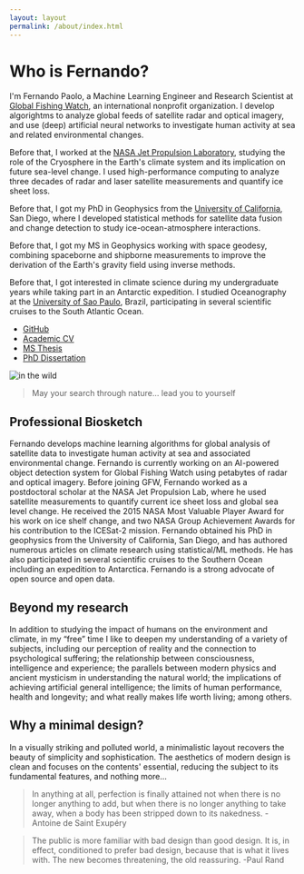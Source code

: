 ```yaml
---
layout: layout
permalink: /about/index.html
---
```


# Who is Fernando?

I'm Fernando Paolo, a Machine Learning Engineer and Research Scientist at [Global Fishing Watch](https://globalfishingwatch.org/), an international nonprofit organization. I develop algorightms to analyze global feeds of satellite radar and optical imagery, and use (deep) artificial neural networks to investigate human activity at sea and related environmental changes.

Before that, I worked at the [NASA Jet Propulsion Laboratory](https://www.jpl.nasa.gov/), studying the role of the Cryosphere in the Earth's climate system and its implication on future sea-level change. I used high-performance computing to analyze three decades of radar and laser satellite measurements and quantify ice sheet loss.

Before that, I got my PhD in Geophysics from the [University of California](https://scripps.ucsd.edu/), San Diego, where I developed statistical methods for satellite data fusion and change detection to study ice-ocean-atmosphere interactions.

Before that, I got my MS in Geophysics working with space geodesy, combining spaceborne and shipborne measurements to improve the derivation of the Earth's gravity field using inverse methods.

Before that, I got interested in climate science during my undergraduate years while taking part in an Antarctic expedition. I studied Oceanography at the [University of Sao Paulo](https://www5.usp.br/), Brazil, participating in several scientific cruises to the South Atlantic Ocean.

- [GitHub](https://github.com/fspaolo)
- [Academic CV](https://www.dropbox.com/s/in7nxestumaripg/Paolo-CV.pdf?dl=0)
- [MS Thesis](/research/ms.html)
- [PhD Dissertation](/research/phd.html)

![in the wild](/assets/img/san_bernardino.png)  

> May your search through nature... lead you to yourself

## Professional Biosketch

Fernando develops machine learning algorithms for global analysis of satellite data to investigate human activity at sea and associated environmental change. Fernando is currently working on an AI-powered object detection system for Global Fishing Watch using petabytes of radar and optical imagery. Before joining GFW, Fernando worked as a postdoctoral scholar at the NASA Jet Propulsion Lab, where he used satellite measurements to quantify current ice sheet loss and global sea level change. He received the 2015 NASA Most Valuable Player Award for his work on ice shelf change, and two NASA Group Achievement Awards for his contribution to the ICESat-2 mission. Fernando obtained his PhD in geophysics from the University of California, San Diego, and has authored numerous articles on climate research using statistical/ML methods. He has also participated in several scientific cruises to the Southern Ocean including an expedition to Antarctica. Fernando is a strong advocate of open source and open data.

## Beyond my research

In addition to studying the impact of humans on the environment and climate, in my “free” time I like to deepen my understanding of a variety of subjects, including our perception of reality and the connection to psychological suffering; the relationship between consciousness, intelligence and experience; the parallels between modern physics and ancient mysticism in understanding the natural world; the implications of achieving artificial general intelligence; the limits of human performance, health and longevity; and what really makes life worth living; among others.

## Why a minimal design?

In a visually striking and polluted world, a minimalistic layout recovers the beauty of simplicity and sophistication. The aesthetics of modern design is clean and focuses on the contents' essential, reducing the subject to its fundamental features, and nothing more...

> In anything at all, perfection is finally attained not when there is no longer anything to add, but when there is no longer anything to take away, when a body has been stripped down to its nakedness. -Antoine de Saint Exupéry

> The public is more familiar with bad design than good design. It is, in effect, conditioned to prefer bad design, because that is what it lives with. The new becomes threatening, the old reassuring.  -Paul Rand


